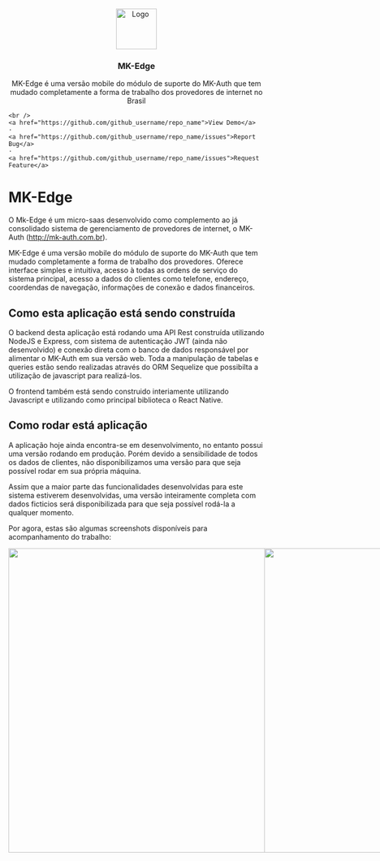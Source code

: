 <!-- PROJECT LOGO -->
<br />
<p align="center">
  <a href="https://github.com/github_username/repo_name">
    <img src="images/logo.png" alt="Logo" width="80" height="80">
  </a>

  <h3 align="center">MK-Edge</h3>

  <p align="center">
    MK-Edge é uma versão mobile do módulo de suporte do MK-Auth que tem mudado completamente a forma de trabalho dos provedores de internet no Brasil
    
    <br />
    <a href="https://github.com/github_username/repo_name">View Demo</a>
    ·
    <a href="https://github.com/github_username/repo_name/issues">Report Bug</a>
    ·
    <a href="https://github.com/github_username/repo_name/issues">Request Feature</a>
  </p>
</p>

# MK-Edge
O Mk-Edge é um micro-saas desenvolvido como complemento ao já consolidado sistema de gerenciamento de provedores de internet, o MK-Auth (http://mk-auth.com.br).

MK-Edge é uma versão mobile do módulo de suporte do MK-Auth que tem mudado completamente a forma de trabalho dos provedores. Oferece interface simples e intuitiva, acesso à todas as ordens de serviço do sistema principal, acesso a dados do clientes como telefone, endereço, coordendas de navegação, informações de conexão e dados financeiros.

## Como esta aplicação está sendo construída
O backend desta aplicação está rodando uma API Rest construída utilizando NodeJS e Express, com sistema de autenticação JWT (ainda não desenvolvido) e conexão direta com o banco de dados responsável por alimentar o MK-Auth em sua versão web. Toda a manipulação de tabelas e queries estão sendo realizadas através do ORM Sequelize que possibilta a utilização de javascript para realizá-los.

O frontend também está sendo construido interiamente utilizando Javascript e utilizando como principal biblioteca o React Native.

## Como rodar está aplicação
A aplicação hoje ainda encontra-se em desenvolvimento, no entanto possui uma versão rodando em produção. Porém devido a sensibilidade de todos os dados de clientes, não disponibilizamos uma versão para que seja possível rodar em sua própria máquina.

Assim que a maior parte das funcionalidades desenvolvidas para este sistema estiverem desenvolvidas, uma versão inteiramente completa com dados ficticios será disponibilizada para que seja possível rodá-la a qualquer momento.

Por agora, estas são algumas screenshots disponíveis para acompanhamento do trabalho:

<div style="display: flex; flex-direction: row;">
  <img height="600" src="https://user-images.githubusercontent.com/55609083/80551743-805c8900-8992-11ea-943c-6bcbaba87ddc.JPG"/>
  <img height="600" src="https://user-images.githubusercontent.com/55609083/80551740-7f2b5c00-8992-11ea-82f5-1651bbe04808.JPG"/>
  <img height="600" src="https://user-images.githubusercontent.com/55609083/80551742-805c8900-8992-11ea-8fe2-36c1e7db220a.JPG"/>
  <img height="600" src="https://user-images.githubusercontent.com/55609083/80551745-818db600-8992-11ea-868e-8e9352bd758c.JPG"/>
  <img height="600" src="https://user-images.githubusercontent.com/55609083/80551746-818db600-8992-11ea-8196-ada602a38512.JPG"/>
  <img height="600" src="https://user-images.githubusercontent.com/55609083/80551744-80f51f80-8992-11ea-8f7f-850ca69e653c.JPG"/>
  
  
</div>
